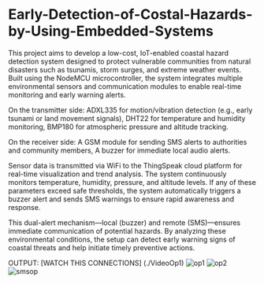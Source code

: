 # Early-Detection-of-Costal-Hazards-by-Using-Embedded-Systems
This project aims to develop a low-cost, IoT-enabled coastal hazard detection system designed to protect vulnerable communities from natural disasters such as tsunamis, storm surges, and extreme weather events. Built using the NodeMCU microcontroller, the system integrates multiple environmental sensors and communication modules to enable real-time monitoring and early warning alerts.

On the transmitter side:
                        ADXL335 for motion/vibration detection (e.g., early tsunami or land movement signals),
                        DHT22 for temperature and humidity monitoring,
                        BMP180 for atmospheric pressure and altitude tracking.

On the receiver side:
                    A GSM module for sending SMS alerts to authorities and community members,
                    A buzzer for immediate local audio alerts.
                                  
Sensor data is transmitted via WiFi to the ThingSpeak cloud platform for real-time visualization and trend analysis. The system continuously monitors temperature, humidity, pressure, and altitude levels. If any of these parameters exceed safe thresholds, the system automatically triggers a buzzer alert and sends SMS warnings to ensure rapid awareness and response.

This dual-alert mechanism—local (buzzer) and remote (SMS)—ensures immediate communication of potential hazards. By analyzing these environmental conditions, the setup can detect early warning signs of coastal threats and help initiate timely preventive actions.


OUTPUT:
[WATCH THIS CONNECTIONS] (./VideoOp1)
![op1](https://github.com/user-attachments/assets/10ca62cd-6b77-4465-b62f-d3ce1080e44c)
![op2](https://github.com/user-attachments/assets/2b0f27d3-4512-479a-a40d-955eb82ab29d)
![smsop](https://github.com/user-attachments/assets/3c61bef9-d6e2-4a73-a348-54048bb0a354)

